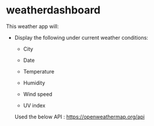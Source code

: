 # weatherdashboard

This weather app will:

* Display the following under current weather conditions:

  * City

  * Date

  * Temperature

  * Humidity

  * Wind speed

  * UV index

  Used the below API :
   https://openweathermap.org/api
